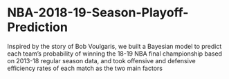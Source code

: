 # NBA-2018-19-Season-Playoff-Prediction
Inspired by the story of Bob Voulgaris, we built a Bayesian model to predict each team’s probability of winning the 18-19 NBA final championship based on 2013-18 regular season data, and took offensive and defensive efficiency rates of each match as the two main factors
